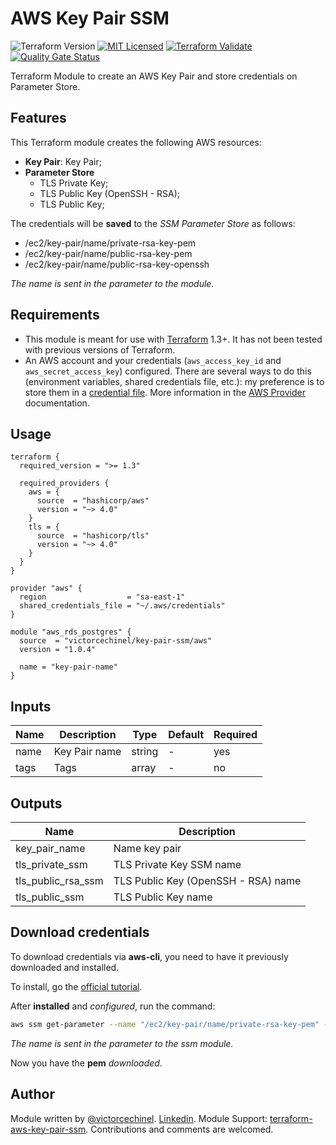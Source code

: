 # AWS Key Pair SSM

![Terraform Version](https://img.shields.io/badge/tf-%3E%3D1.3-blue.svg) [![MIT Licensed](https://img.shields.io/badge/license-MIT-green.svg)](https://tldrlegal.com/license/mit-license) 
[![Terraform Validate](https://github.com/victorcechinel/terraform-aws-key-pair-ssm/actions/workflows/validate.yml/badge.svg)](https://github.com/victorcechinel/terraform-aws-key-pair-ssm/actions/workflows/validate.yml)
[![Quality Gate Status](https://sonarcloud.io/api/project_badges/measure?project=victorcechinel_terraform-aws-key-pair-ssm&metric=alert_status)](https://sonarcloud.io/summary/new_code?id=victorcechinel_terraform-aws-key-pair-ssm)

Terraform Module to create an AWS Key Pair and store credentials on Parameter Store.

## Features

This Terraform module creates the following AWS resources:

* **Key Pair**: Key Pair;
* **Parameter Store**
  * TLS Private Key;
  * TLS Public Key (OpenSSH - RSA);
  * TLS Public Key;

The credentials will be **saved** to the *SSM Parameter Store* as follows:
* /ec2/key-pair/name/private-rsa-key-pem
* /ec2/key-pair/name/public-rsa-key-pem
* /ec2/key-pair/name/public-rsa-key-openssh
  
*The name is sent in the parameter to the module.*

## Requirements

* This module is meant for use with [Terraform](https://www.terraform.io/downloads.html) 1.3+. It has not been tested with previous versions of Terraform.
* An AWS account and your credentials (`aws_access_key_id` and `aws_secret_access_key`) configured. There are several ways to do this (environment variables, shared credentials file, etc.): my preference is to store them in a [credential file](https://docs.aws.amazon.com/cli/latest/userguide/cli-configure-files.html). More information in the [AWS Provider](https://www.terraform.io/docs/providers/aws/index.html) documentation.

## Usage

```HCL
terraform {
  required_version = ">= 1.3"

  required_providers {
    aws = {
      source  = "hashicorp/aws"
      version = "~> 4.0"
    }
    tls = {
      source  = "hashicorp/tls"
      version = "~> 4.0"
    }
  }
}

provider "aws" {
  region                  = "sa-east-1"
  shared_credentials_file = "~/.aws/credentials"
}

module "aws_rds_postgres" {
  source  = "victorcechinel/key-pair-ssm/aws"
  version = "1.0.4"
  
  name = "key-pair-name"
}
```

## Inputs

| Name | Description   | Type   | Default | Required |
| ---- | ------------- | ------ | ------- | -------- |
| name | Key Pair name | string | -       | yes      |
| tags | Tags          | array  | -       | no       |

## Outputs

| Name               | Description                         |
| ------------------ | ----------------------------------- |
| key_pair_name      | Name key pair                       |
| tls_private_ssm    | TLS Private Key SSM name            |
| tls_public_rsa_ssm | TLS Public Key (OpenSSH - RSA) name |
| tls_public_ssm     | TLS Public Key name                 |

## Download credentials

To download credentials via **aws-cli**, you need to have it previously downloaded and installed.

To install, go the [official tutorial](https://github.com/aws/aws-cli/tree/v2).

After **installed** and *configured*, run the command:
```sh
aws ssm get-parameter --name "/ec2/key-pair/name/private-rsa-key-pem" --output text --query Parameter.Value >> "~/my-key-pair.pem"
```

*The name is sent in the parameter to the ssm module.*

Now you have the **pem** *downloaded*.

## Author

Module written by [@victorcechinel](https://github.com/victorcechinel). 
[Linkedin](https://www.linkedin.com/in/victorcechinelr/). 
Module Support: [terraform-aws-key-pair-ssm](https://github.com/victorcechinel/terraform-aws-key-pair-ssm). 
Contributions and comments are welcomed.
